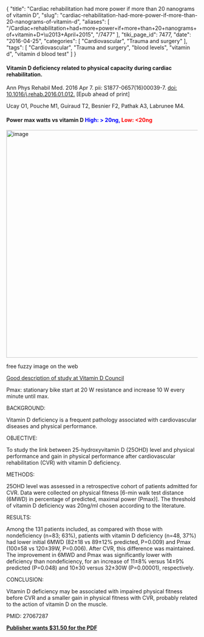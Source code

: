 {
    "title": "Cardiac rehabilitation had more power if more than 20 nanograms of vitamin D",
    "slug": "cardiac-rehabilitation-had-more-power-if-more-than-20-nanograms-of-vitamin-d",
    "aliases": [
        "/Cardiac+rehabilitation+had+more+power+if+more+than+20+nanograms+of+vitamin+D+\u2013+April+2015",
        "/7477"
    ],
    "tiki_page_id": 7477,
    "date": "2016-04-25",
    "categories": [
        "Cardiovascular",
        "Trauma and surgery"
    ],
    "tags": [
        "Cardiovascular",
        "Trauma and surgery",
        "blood levels",
        "vitamin d",
        "vitamin d blood test"
    ]
}


#### Vitamin D deficiency related to physical capacity during cardiac rehabilitation.

Ann Phys Rehabil Med. 2016 Apr 7. pii: S1877-0657(16)00039-7. [doi: 10.1016/j.rehab.2016.01.012.](https://doi.org/10.1016/j.rehab.2016.01.012.) <span>[Epub ahead of print]</span>

Ucay O1, Pouche M1, Guiraud T2, Besnier F2, Pathak A3, Labrunee M4.

#### Power max watts vs vitamin D <span style="color:#00F;">High: > 20ng,</span> <span style="color:#F00;">Low: <20ng</span>

<img src="https://d378j1rmrlek7x.cloudfront.net/attachments/jpeg/cardio-rehab.jpg" alt="image" width="600">

free fuzzy image on the web

[Good description of study at Vitamin D Council](http://www.vitamindcouncil.org/blog/new-study-finds-vitamin-d-status-may-be-inversely-associated-with-physical-capacity-for-patients-undergoing-cardiac-rehabilitation/)

Pmax: stationary bike start at 20 W resistance and increase 10 W every minute until max.

BACKGROUND:

Vitamin D deficiency is a frequent pathology associated with cardiovascular diseases and physical performance.

OBJECTIVE:

To study the link between 25-hydroxyvitamin D (25OHD) level and physical performance and gain in physical performance after cardiovascular rehabilitation (CVR) with vitamin D deficiency.

METHODS:

25OHD level was assessed in a retrospective cohort of patients admitted for CVR. Data were collected on physical fitness <span>[6-min walk test distance (6MWD) in percentage of predicted, maximal power (Pmax)]</span>. The threshold of vitamin D deficiency was 20ng/ml chosen according to the literature.

RESULTS:

Among the 131 patients included, as compared with those with nondeficiency (n=83; 63%), patients with vitamin D deficiency (n=48, 37%) had lower initial 6MWD (82±18 vs 89±12% predicted, P=0.009) and Pmax (100±58 vs 120±39W, P=0.006). After CVR, this difference was maintained. The improvement in 6MWD and Pmax was significantly lower with deficiency than nondeficiency, for an increase of 11±8% versus 14±9% predicted (P=0.048) and 10±30 versus 32±30W (P=0.00001), respectively.

CONCLUSION:

Vitamin D deficiency may be associated with impaired physical fitness before CVR and a smaller gain in physical fitness with CVR, probably related to the action of vitamin D on the muscle.

PMID: 27067287

 **[Publisher wants $31.50 for the PDF](http://www.sciencedirect.com/science/article/pii/S1877065716000397?np=y)**